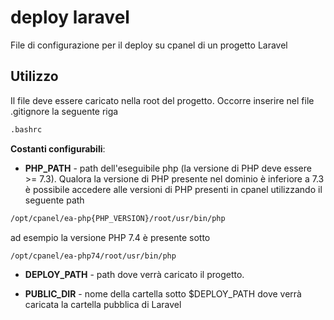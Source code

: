 # deploy laravel

File di configurazione per il deploy su cpanel di un progetto Laravel


## Utilizzo
Il file deve essere caricato nella root del progetto.
Occorre inserire nel file .gitignore la seguente riga

```bash
.bashrc
```

**Costanti configurabili**:

- **PHP_PATH** - path dell'eseguibile php (la versione di PHP deve essere >= 7.3). Qualora la versione di PHP presente nel dominio è inferiore a 7.3 è possibile accedere alle versioni di PHP presenti in cpanel utilizzando il seguente path

```bash
/opt/cpanel/ea-php{PHP_VERSION}/root/usr/bin/php
```
ad esempio la versione PHP 7.4 è presente sotto

```bash
/opt/cpanel/ea-php74/root/usr/bin/php
```

- **DEPLOY_PATH** - path dove verrà caricato il progetto. 

- **PUBLIC_DIR** - nome della cartella sotto $DEPLOY_PATH dove verrà caricata la cartella pubblica di Laravel
